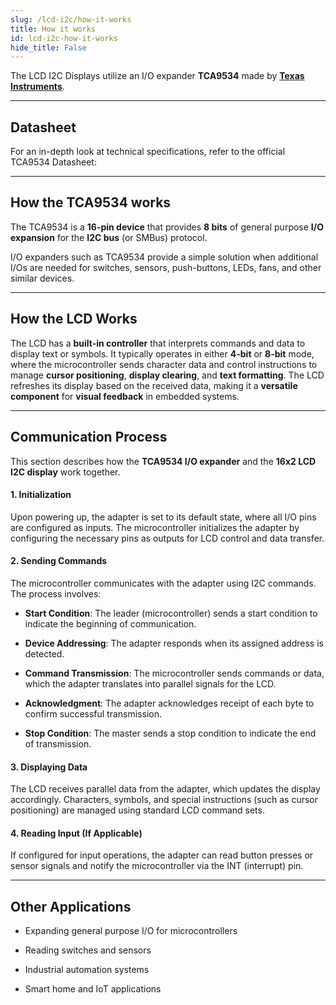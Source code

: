 ```yaml
---
slug: /lcd-i2c/how-it-works 
title: How it works
id: lcd-i2c-how-it-works 
hide_title: False
---  
```


The LCD I2C Displays utilize an I/O expander **TCA9534** made by [**Texas Instruments**](https://www.ti.com/product/TCA9534). 

<CenteredImage src="/img/lcd-i2c/lcd-i2c_onboardd.png" alt="TCA9534 on board" caption="TCA9534 on board" width="500px" />

---

## Datasheet

For an in-depth look at technical specifications, refer to the official TCA9534 Datasheet:  

<QuickLink  
  title="TCA9534 Datasheet"  
  description="Detailed technical documentation for the TCA9534"  
  url="https://soldered.com/productdata/2022/03/Soldered_tca9534_datasheet.pdf"  
/>  

---

## How the TCA9534 works

The TCA9534 is a **16-pin device** that provides **8 bits**
of general purpose **I/O expansion** for the **I2C bus** (or SMBus) protocol.

I/O expanders such as TCA9534 provide a simple solution when additional I/Os are needed for switches, sensors, push-buttons, LEDs, fans, and other similar devices.

<CenteredImage src="/img/lcd-i2c/tca_schematic.png" alt="tca schematic" caption="TCA9534 simplified schematic" width="500px" />

---

## How the LCD Works

The LCD has a **built-in controller** that interprets commands and data to display text or symbols. It typically operates in either **4-bit** or **8-bit** mode, where the microcontroller sends character data and control instructions to manage **cursor positioning**, **display clearing**, and **text formatting**. The LCD refreshes its display based on the received data, making it a **versatile component** for **visual feedback** in embedded systems.

<CenteredImage src="/img/lcd-i2c/333171.png" alt="lcd pic" caption="LCD I2C display" width="400px" />

---

## Communication Process

This section describes how the **TCA9534 I/O expander** and the **16x2 LCD I2C display** work together.

#### 1. Initialization

Upon powering up, the adapter is set to its default state, where all I/O pins are configured as inputs. The microcontroller initializes the adapter by configuring the necessary pins as outputs for LCD control and data transfer.

#### 2. Sending Commands

The microcontroller communicates with the adapter using I2C commands. The process involves:

- **Start Condition**: The leader (microcontroller) sends a start condition to indicate the beginning of communication.

- **Device Addressing**: The adapter responds when its assigned address is detected.

- **Command Transmission**: The microcontroller sends commands or data, which the adapter translates into parallel signals for the LCD.

- **Acknowledgment**: The adapter acknowledges receipt of each byte to confirm successful transmission.

- **Stop Condition**: The master sends a stop condition to indicate the end of transmission.

#### 3. Displaying Data

The LCD receives parallel data from the adapter, which updates the display accordingly. Characters, symbols, and special instructions (such as cursor positioning) are managed using standard LCD command sets.

<CenteredImage src="/img/lcd-i2c/lcd_displaying_data.png" alt="lcd data display" caption="LCD character patterns" width="600px" />

#### 4. Reading Input (If Applicable)

If configured for input operations, the adapter can read button presses or sensor signals and notify the microcontroller via the INT (interrupt) pin.

---

## Other Applications

- Expanding general purpose I/O for microcontrollers

- Reading switches and sensors

- Industrial automation systems

- Smart home and IoT applications
